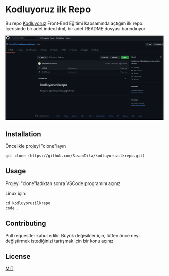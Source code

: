 # Kodluyoruz ilk Repo
Bu repo [Kodluyoruz](https://www.kodluyoruz.org) Front-End Eğitimi kapsamında açtığım ilk repo. İçerisinde bir adet index.html, bir adet README dosyası barındırıyor

![Projenin bir resmi](https://raw.githubusercontent.com/SisanDila/kodluyoruzilkrepo/main/Pic/proje.png)

## Installation
Öncelikle projeyi "clone"layın

    git clone (https://github.com/SisanDila/kodluyoruzilkrepo.git)

## Usage

Projeyi "clone"ladıktan sonra VSCode programını açınız.

Linux için:

    cd kodluyoruzilkrepo
    code . 

## Contributing
Pull requestler kabul edilir. Büyük değişikler için, lütfen önce neyi değiştirmek istediğinizi tartışmak için bir konu açınız

## License

[MIT](https://choosealicense.com/licenses/mit/) 